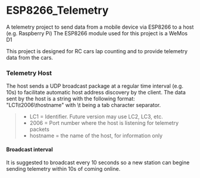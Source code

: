 # ESP8266_Telemetry

A telemetry project to send data from a mobile device via ESP8266 to a host (e.g. Raspberry Pi)
The ESP8266 module used for this project is a WeMos D1

This project is designed for RC cars lap counting and to provide telemetry data from the cars.

### Telemetry Host
The host sends a UDP broadcast package at a regular time interval (e.g. 10s) to facilitate automatic host address discovery by the client.
The data sent by the host is a string with the following format: "LC1\t2006\thostname" with \t being a tab character separator.
> - LC1 = Identifier. Future version may use LC2, LC3, etc.
> - 2006 = Port number where the host is listening for telemetry packets
> - hostname = the name of the host, for information only

#### Broadcast interval
It is suggested to broadcast every 10 seconds so a new station can begine sending telemetry within 10s of coming online.

